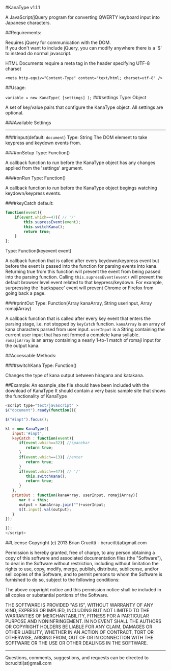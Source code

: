 #KanaType v1.1.1

A JavaScript/jQuery program for converting QWERTY keyboard input into Japanese characters.

##Requirements:

Requires jQuery for communication with the DOM.  
    If you don't want to include jQuery, you can modify anywhere there is a '$' to instead do normal javascript.

HTML Documents require a meta tag in the header specifying UTF-8 charset

`<meta http-equiv="Content-Type" content="text/html; charset=utf-8" />`
   
##Usage:

`variable = new KanaType( [settings] );`
###settings
Type: Object

A set of key/value pairs that configure the KanaType object. All settings are optional.

###Available Settings

---
   
####input(default: <code>document</code>)
Type: String
The DOM element to take keypress and keydown events from.
   
####onSetup
Type: Function()

A callback function to run before the KanaType object has any changes applied from the 'settings' argument.

####onRun
Type: Function()

A callback function to run before the KanaType object begings watching keydown/keypress events.

####keyCatch
default: 
```js
function(event){
    if(event.which==47){ // '/'
        this.supressEvent(event);
        this.switchKana();
        return true;
    }
};
```
Type: Function(keyevent event)

A callback function that is called after every keydown/keypress event but before the event is passed into the function for parsing events into kana.
Returning true from this function will prevent the event from being passed into the parsing function.
Calling `this.supressEvent(event)` will prevent the default browser level event related to that keypress/keydown.  For example, surpressing the 'backspace' event will prevent Chrome or Firefox from going back a page.
   
####printOut
Type: Function(Array kanaArray, String userInput, Array romajiArray)

A callback function that is called after every key event that enters the parsing stage, i.e. not stopped by `keyCatch` function.
`kanaArray` is an array of kana characters parsed from user input.
`userInput` is a String containing the current user input that has not formed a complete kana syllable.
`romajiArray` is an array containing a nearly 1-to-1 match of romaji input for the output kana.


##Accessable Methods:

####switchKana
Type: Function()

Changes the type of kana output between hiragana and katakana.


##Example:
An example_site file should have been included with the download of KanaType
It should contain a very basic sample site that shows the functionality of KanaType

```js
<script type="text/javascript" >
$("document").ready(function(){

$("#inpt").focus();

kt = new KanaType({
   input:'#inpt',
   keyCatch : function(event){
      if(event.which==32){ //spacebar
         return true;
      }
      if(event.which==13){ //enter
         return true;
      }
      if(event.which==47){ // '/'
         this.switchKana();
         return true;
      }
   },
   printOut : function(kanaArray, userInput, romajiArray){
      var t = this;
      output = kanaArray.join("")+userInput;
      $(t.input).val(output);
   }
});

});
</script>
```

##License
Copyright (c) 2013 Brian Crucitti - bcrucitti(at)gmail.com

Permission is hereby granted, free of charge, to any person obtaining a copy of this software and associated documentation files (the "Software"), to deal in the Software without restriction, including without limitation the rights to use, copy, modify, merge, publish, distribute, sublicense, and/or sell copies of the Software, and to permit persons to whom the Software is furnished to do so, subject to the following conditions:

The above copyright notice and this permission notice shall be included in all copies or substantial portions of the Software.

THE SOFTWARE IS PROVIDED "AS IS", WITHOUT WARRANTY OF ANY KIND, EXPRESS OR IMPLIED, INCLUDING BUT NOT LIMITED TO THE WARRANTIES OF MERCHANTABILITY, FITNESS FOR A PARTICULAR PURPOSE AND NONINFRINGEMENT. IN NO EVENT SHALL THE AUTHORS OR COPYRIGHT HOLDERS BE LIABLE FOR ANY CLAIM, DAMAGES OR OTHER LIABILITY, WHETHER IN AN ACTION OF CONTRACT, TORT OR OTHERWISE, ARISING FROM, OUT OF OR IN CONNECTION WITH THE SOFTWARE OR THE USE OR OTHER DEALINGS IN THE SOFTWARE. 

---

Questions, comments, suggestions, and requests can be directed to bcrucitti(at)gmail.com
